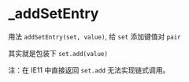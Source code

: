 # _addSetEntry

用法 `addSetEntry(set, value)`, 给 `set` 添加键值对 `pair`

其实就是包装下 `set.add(value)`

注：在 IE11 中直接返回 `set.add` 无法实现链式调用。